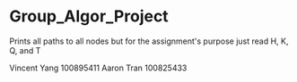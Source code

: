 # Group_Algor_Project
 
Prints all paths to all nodes but for the assignment's purpose just read H, K, Q, and T

Vincent Yang 100895411
Aaron Tran 100825433